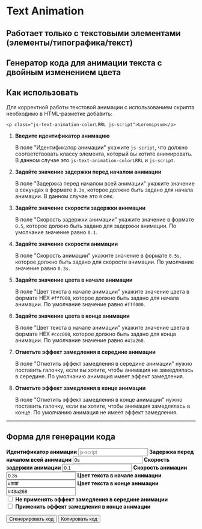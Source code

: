 # Text Animation

## Работает только с текстовыми элементами (элементы/типографика/текст)

## Генератор кода для анимации текста c двойным изменением цвета

## Как использовать

Для корректной работы текстовой анимации с использованием скрипта необходимо в HTML-разметке добавить:
<!-- markdownlint-disable MD040 -->
```
<p class="js-text-animation-colorLRRL js-script">Loremipsum</p>
```

1. **Введите идентификатор анимацию**

   В поле "Идентификатор анимации" укажите `js-script`, что должно соответствовать классу элемента, который вы хотите анимировать. В данном случае это `js-text-animation-colorLRRL` и `js-script`.

2. **Задайте значение задержки перед началом анимации**

   В поле "Задержка перед началом всей анимации" укажите значение в секундах в формате `0.3s`, которое должно быть задано для начала анимации. В данном случае это `0` сек.

3. **Задайте значение скорости задержки анимации**

   В поле "Скорость задержки анимации" укажите значение в формате `0.5`, которое должно быть задано для задержки анимации. По умолчание значение равно `0.1`.

4. **Задайте значение скорости анимации**

    В поле "Скорость анимации" укажите значение в формате `0.5s`, которое должно быть задано для скорости анимации. По умолчание значение равно `0.3s`.

5. **Задайте значение цвета в начале анимации**

    В поле "Цвет текста в начале анимации" укажите значение цвета в формате HEX `#fff000`, которое должно быть задано для начала анимации. По умолчание значение равно `#fff000`.

6. **Задайте значение цвета в конце анимации**

    В поле "Цвет текста в начале анимации" укажите значение цвета в формате HEX `#ссс000`, которое должно быть задано для конца анимации. По умолчание значение равно `#43a268`.

7. **Отметьте  эффект замедления в середине анимации**

   В поле "Отметить эффект замедления в середине анимации" нужно поставить галочку, если вы хотите, чтобы анимация не замедлялась в середине. По умолчанию анимация имеет эффект замедления.

8. **Отметьте  эффект замедления в конце анимации**

    В поле "Отметить эффект замедления в конце анимации" нужно поставить галочку, если вы хотите, чтобы анимация замедлялась в конце. По умолчанию анимация не имеет эффект замедления.

---

## Форма для генерации кода

<!-- markdownlint-disable MD041 -->
<!-- markdownlint-disable MD033 -->

<div id="colorLR-generator">
  <label for="colorLR-animationID" style="font-weight:bold; color: #000;">Идентификатор анимации</label>
  <input type="text" id="colorLR-animationID" value="" placeholder="js-script">
  <label for="colorLR-delayBeforeStart" style="font-weight:bold; color: #000;">Задержка перед началом всей анимации</label>
  <input type="text" id="colorLR-delayBeforeStart" value="0s" placeholder="0s">
   <label for="colorLR-animationDalay" style="font-weight:bold; color: #000;">Скорость задержки анимации</label>
  <input type="text" id="colorLR-animationDalay" value="0.1" placeholder="0.01">
  <label for="colorLR-animationSpeed" style="font-weight:bold; color: #000;">Скорость анимации</label>
  <input type="text" id="colorLR-animationSpeed" value="0.3s" placeholder="0.3s">
  <label for="colorLR-colorFrom" style="font-weight:bold; color: #000;">Цвет текста в начале анимации</label>
  <input type="text" id="colorLR-colorFrom" value="#ffffff" placeholder="#ffffff">
  <label for="colorLR-colorTo" style="font-weight:bold; color: #000;">Цвет текста в конце анимации</label>
  <input type="text" id="colorLR-colorTo" value="#43a268" placeholder="#43a268">
  <div class="checkbox">
    <div class="checkbox_wrapper">
        <input type="checkbox" id="colorLR-slowdownEffect" value="true">
        <label for="colorLR-slowdownEffect" style="font-weight:bold; color: #000;">Не применять эффект замедления в середине анимации</label>
    </div>
    <div class="checkbox_wrapper">
        <input type="checkbox" id="colorLR-endSlowdownEffect" value="false">
        <label for="colorLR-endSlowdownEffect" style="font-weight:bold; color: #000;">Применить эффект замедления в конце анимации</label>
    </div>
  </div>

  <button id="generate-colorLR">Сгенерировать код</button>
  <button id="copy-colorLR">Копировать код</button>
  <h2 id="title" style="display: none">Пример сгенерированного кода</h2>
  <pre id="colorLR-output"></pre>
</div>
